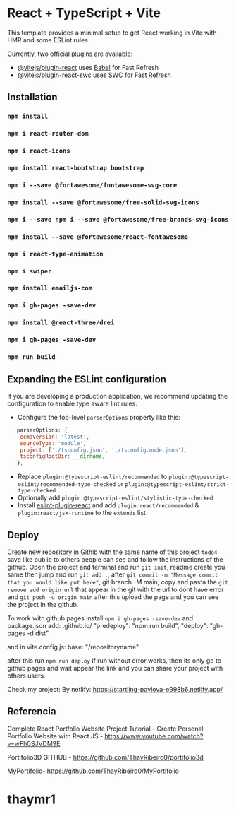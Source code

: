 # React + TypeScript + Vite

This template provides a minimal setup to get React working in Vite with HMR and some ESLint rules.

Currently, two official plugins are available:

- [@vitejs/plugin-react](https://github.com/vitejs/vite-plugin-react/blob/main/packages/plugin-react/README.md) uses [Babel](https://babeljs.io/) for Fast Refresh
- [@vitejs/plugin-react-swc](https://github.com/vitejs/vite-plugin-react-swc) uses [SWC](https://swc.rs/) for Fast Refresh

## Installation

### `npm install`
### `npm i react-router-dom`
### `npm i react-icons`
### `npm install react-bootstrap bootstrap`
### `npm i --save @fortawesome/fontawesome-svg-core `
### `npm install --save @fortawesome/free-solid-svg-icons`
### `npm i --save npm i --save @fortawesome/free-brands-svg-icons`
### `npm install --save @fortawesome/react-fontawesome`
### `npm i react-type-animation`
### `npm i swiper`
### `npm install emailjs-com`
### `npm i gh-pages -save-dev`
### `npm install @react-three/drei`
### `npm i gh-pages -save-dev`
### `npm run build`

## Expanding the ESLint configuration

If you are developing a production application, we recommend updating the configuration to enable type aware lint rules:

- Configure the top-level `parserOptions` property like this:

```js
   parserOptions: {
    ecmaVersion: 'latest',
    sourceType: 'module',
    project: ['./tsconfig.json', './tsconfig.node.json'],
    tsconfigRootDir: __dirname,
   },
```

- Replace `plugin:@typescript-eslint/recommended` to `plugin:@typescript-eslint/recommended-type-checked` or `plugin:@typescript-eslint/strict-type-checked`
- Optionally add `plugin:@typescript-eslint/stylistic-type-checked`
- Install [eslint-plugin-react](https://github.com/jsx-eslint/eslint-plugin-react) and add `plugin:react/recommended` & `plugin:react/jsx-runtime` to the `extends` list

## Deploy 
Create new repository in Githib with the same name of this project `todo4` save like public to others people can see and follow the instructions of the github.
Open the project and terminal and run `git init`, readme create you same then jump and run `git add .`, after `git commit -m "Message commit that you would like put here"`, git branch -M main, copy and pasta the `git remove add origin url` that appear in the git with the url to dont have error and `git push -u origin main` after this upload the page and you can see the project in the github.

To work with github pages install `npm i gh-pages -save-dev` and package.json add:
<username>.github.io/<repositoryname>
"predeploy": "npm run build",
"deploy": "gh-pages -d dist"

and in vite.config.js:
base: "/repositoryname"

after this run `npm run deploy` if run without error works, then its only go to github pages and wait appear the link and you can share your project with others users.

Check my project: 
By netlify: https://startling-pavlova-e998b6.netlify.app/

## Referencia

Complete React Portfolio Website Project Tutorial - Create Personal Portfolio Website with React JS - https://www.youtube.com/watch?v=wFh0SJVDM9E

Portifolio3D GITHUB - https://github.com/ThayRibeiro0/portifolio3d

MyPortifolio- https://github.com/ThayRibeiro0/MyPortifolio
# thaymr1
